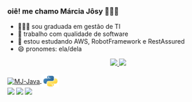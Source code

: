 ### oiê! me chamo Márcia Jôsy 👩🏻‍💻

- 👩🏻‍🎓 sou graduada em gestão de TI
- 🔭 trabalho com qualidade de software
- 🌱 estou estudando AWS, RobotFramework e RestAssured
- 😄 pronomes: ela/dela


<div align="center">
  <a href="https://github.com/marciajosy">
  <img height="160em" src="https://github-readme-stats.vercel.app/api?username=marciajosy&show_icons=true&theme=dracula&include_all_commits=true&count_private=true"/>
  <img height="160em" src="https://github-readme-stats.vercel.app/api/top-langs/?username=marciajosy&layout=compact&langs_count=7&theme=dracula"/>
</div>
  
  
  <div style="display: inline_block"><br>    
  <img align="center" alt="MJ-Java" height="30" width="40" src="https://cdn.jsdelivr.net/gh/devicons/devicon/icons/java/java-original-wordmark.svg" />
  <img align="center" alt="MJ-Python" height="30" width="40" src="https://raw.githubusercontent.com/devicons/devicon/master/icons/python/python-original.svg">
</div>
  
  
 <div> 
  <a href="https://instagram.com/marjozao" target="_blank"><img src="https://img.shields.io/badge/-Instagram-%23E4405F?style=for-the-badge&logo=instagram&logoColor=white" target="_blank"></a>
  <a href = "mailto:marciajosyss@gmail.com"><img src="https://img.shields.io/badge/-Gmail-%23333?style=for-the-badge&logo=gmail&logoColor=white" target="_blank"></a>
  <a href="https://www.linkedin.com/in/marciajosy" target="_blank"><img src="https://img.shields.io/badge/-LinkedIn-%230077B5?style=for-the-badge&logo=linkedin&logoColor=white" target="_blank"></a>    
